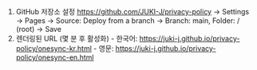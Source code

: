   1. GitHub 저장소 설정
  https://github.com/JUKI-J/privacy-policy
  → Settings → Pages
  → Source: Deploy from a branch
  → Branch: main, Folder: / (root)
  → Save
  2. 렌더링된 URL (몇 분 후 활성화)
    - 한국어: https://juki-j.github.io/privacy-policy/onesync-kr.html
    - 영문: https://juki-j.github.io/privacy-policy/onesync-en.html
